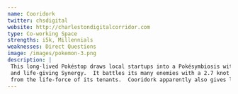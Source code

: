 ```yaml
---
name: Cooridork
twitter: chsdigital
website: http://charlestondigitalcorridor.com
type: Co-working Space
strengths: i5k, Millennials
weaknesses: Direct Questions
image: /images/pokemon-3.png
description: |
 This long-lived Pokéstop draws local startups into a Pokésymbiosis with promises of short-term rent commitments 
 and life-giving Synergy.  It battles its many enemies with a 2.7 knot beam of pure self-congratulation extracted 
 from the life-force of its tenants.  Cooridork apparently also gives loans to Trainers that have pleased it.
---
```


